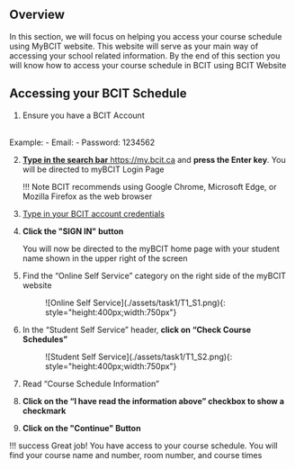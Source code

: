 ## Overview 

In this section, we will focus on helping you access your course schedule using MyBCIT website. This website will serve 
as your main way of accessing your school related information. By the end of this section you will know how to access your course
schedule in BCIT using BCIT Website

## Accessing your BCIT Schedule

1. Ensure you have a BCIT Account
<br>
    Example:
       - Email: <Looney@my.bcit.ca>
       - Password: 1234562

2. <u>**Type in the search bar** <https://my.bcit.ca></u> and **press the Enter key**. You will be directed to myBCIT Login 
   Page

    !!! Note 
        BCIT recommends using Google Chrome, Microsoft Edge, or Mozilla Firefox as the web browser

3. <u>Type in your BCIT account credentials</u>
    <!-- Email: <rmaceda1@mybcit.ca>
    Password: 123456789 
    // Maybe we can remove this -->

4. **Click the "SIGN IN" button**

    You will now be directed to the myBCIT home page with your student name shown in the upper right of the screen

5. Find the “Online Self Service” category on the right side of the myBCIT website
    <figure markdown = "span">![Online Self Service](./assets/task1/T1_S1.png){: style="height:400px;width:750px"} 
   </figure>


6. In the “Student Self Service” header, **click on “Check Course Schedules”**
    <figure markdown = "span">![Student Self Service](./assets/task1/T1_S2.png){: style="height:400px;width:750px"} 
   </figure>

7. Read “Course Schedule Information”

8. **Click on the “I have read the information above” checkbox to show a checkmark**

9. **Click on the "Continue" Button**

!!! success
    Great job! You have access to your course schedule. You will find your course name and number, room number, and 
    course times
